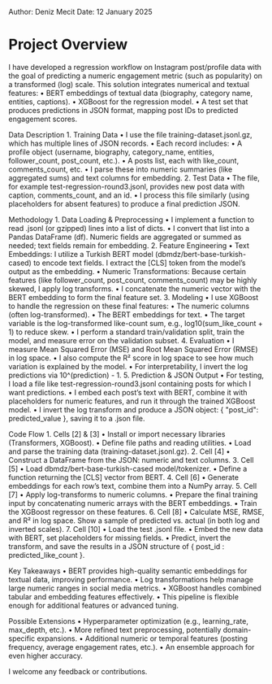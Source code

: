 Author: Deniz Mecit
Date: 12 January 2025

# Project Overview

I have developed a regression workflow on Instagram post/profile data with the goal of predicting a numeric engagement metric (such as popularity) on a transformed (log) scale. This solution integrates numerical and textual features:
	•	BERT embeddings of textual data (biography, category name, entities, captions).
	•	XGBoost for the regression model.
	•	A test set that produces predictions in JSON format, mapping post IDs to predicted engagement scores.

Data Description
	1.	Training Data
	•	I use the file training-dataset.jsonl.gz, which has multiple lines of JSON records.
	•	Each record includes:
	•	A profile object (username, biography, category_name, entities, follower_count, post_count, etc.).
	•	A posts list, each with like_count, comments_count, etc.
	•	I parse these into numeric summaries (like aggregated sums) and text columns for embedding.
	2.	Test Data
	•	The file, for example test-regression-round3.jsonl, provides new post data with caption, comments_count, and an id.
	•	I process this file similarly (using placeholders for absent features) to produce a final prediction JSON.

Methodology
	1.	Data Loading & Preprocessing
	•	I implement a function to read .jsonl (or gzipped) lines into a list of dicts.
	•	I convert that list into a Pandas DataFrame (df). Numeric fields are aggregated or summed as needed; text fields remain for embedding.
	2.	Feature Engineering
	•	Text Embeddings: I utilize a Turkish BERT model (dbmdz/bert-base-turkish-cased) to encode text fields. I extract the [CLS] token from the model’s output as the embedding.
	•	Numeric Transformations: Because certain features (like follower_count, post_count, comments_count) may be highly skewed, I apply log transforms.
	•	I concatenate the numeric vector with the BERT embedding to form the final feature set.
	3.	Modeling
	•	I use XGBoost to handle the regression on these final features:
	•	The numeric columns (often log-transformed).
	•	The BERT embeddings for text.
	•	The target variable is the log-transformed like-count sum, e.g., log10(sum_like_count + 1) to reduce skew.
	•	I perform a standard train/validation split, train the model, and measure error on the validation subset.
	4.	Evaluation
	•	I measure Mean Squared Error (MSE) and Root Mean Squared Error (RMSE) in log space.
	•	I also compute the R² score in log space to see how much variation is explained by the model.
	•	For interpretability, I invert the log predictions via 10^(prediction) - 1.
	5.	Prediction & JSON Output
	•	For testing, I load a file like test-regression-round3.jsonl containing posts for which I want predictions.
	•	I embed each post’s text with BERT, combine it with placeholders for numeric features, and run it through the trained XGBoost model.
	•	I invert the log transform and produce a JSON object: { "post_id": predicted_value }, saving it to a .json file.

Code Flow
	1.	Cells [2] & [3]
	•	Install or import necessary libraries (Transformers, XGBoost).
	•	Define file paths and reading utilities.
	•	Load and parse the training data (training-dataset.jsonl.gz).
	2.	Cell [4]
	•	Construct a DataFrame from the JSON: numeric and text columns.
	3.	Cell [5]
	•	Load dbmdz/bert-base-turkish-cased model/tokenizer.
	•	Define a function returning the [CLS] vector from BERT.
	4.	Cell [6]
	•	Generate embeddings for each row’s text, combine them into a NumPy array.
	5.	Cell [7]
	•	Apply log-transforms to numeric columns.
	•	Prepare the final training input by concatenating numeric arrays with the BERT embeddings.
	•	Train the XGBoost regressor on these features.
	6.	Cell [8]
	•	Calculate MSE, RMSE, and R² in log space. Show a sample of predicted vs. actual (in both log and inverted scales).
	7.	Cell [10]
	•	Load the test .jsonl file.
	•	Embed the new data with BERT, set placeholders for missing fields.
	•	Predict, invert the transform, and save the results in a JSON structure of { post_id : predicted_like_count }.

Key Takeaways
	•	BERT provides high-quality semantic embeddings for textual data, improving performance.
	•	Log transformations help manage large numeric ranges in social media metrics.
	•	XGBoost handles combined tabular and embedding features effectively.
	•	This pipeline is flexible enough for additional features or advanced tuning.

Possible Extensions
	•	Hyperparameter optimization (e.g., learning_rate, max_depth, etc.).
	•	More refined text preprocessing, potentially domain-specific expansions.
	•	Additional numeric or temporal features (posting frequency, average engagement rates, etc.).
	•	An ensemble approach for even higher accuracy.

I welcome any feedback or contributions.
